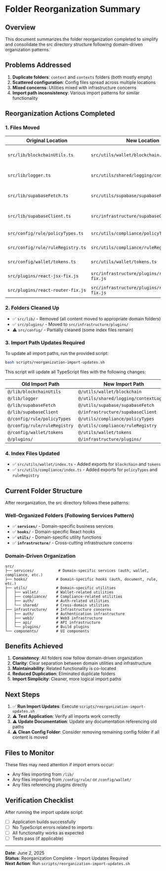 # Folder Reorganization Summary

## Overview
This document summarizes the folder reorganization completed to simplify and consolidate the src directory structure following domain-driven organization patterns.

## Problems Addressed
1. **Duplicate folders**: `context` and `contexts` folders (both mostly empty)
2. **Scattered configuration**: Config files spread across multiple locations
3. **Mixed concerns**: Utilities mixed with infrastructure concerns
4. **Import path inconsistency**: Various import patterns for similar functionality

## Reorganization Actions Completed

### 1. Files Moved

| Original Location | New Location | Description |
|-------------------|--------------|-------------|
| `src/lib/blockchainUtils.ts` | `src/utils/wallet/blockchain.ts` | Blockchain utility functions |
| `src/lib/logger.ts` | `src/utils/shared/logging/contextLogger.ts` | Context-aware logging utility |
| `src/lib/supabaseFetch.ts` | `src/utils/supabase/supabaseFetch.ts` | Supabase database utilities |
| `src/lib/supabaseClient.ts` | `src/infrastructure/supabaseClient.ts` | Supabase client re-export |
| `src/config/rule/policyTypes.ts` | `src/utils/compliance/policyTypes.ts` | Policy type constants |
| `src/config/rule/ruleRegistry.ts` | `src/utils/compliance/ruleRegistry.ts` | Rule type registry |
| `src/config/wallet/tokens.ts` | `src/utils/wallet/tokens.ts` | Token configurations |
| `src/plugins/react-jsx-fix.js` | `src/infrastructure/plugins/react-jsx-fix.js` | React JSX plugin |
| `src/plugins/react-router-fix.js` | `src/infrastructure/plugins/react-router-fix.js` | React Router plugin |

### 2. Folders Cleaned Up
- ✅ `src/lib/` - Removed (all content moved to appropriate domain folders)
- ✅ `src/plugins/` - Moved to `src/infrastructure/plugins/`
- ⚠️ `src/config/` - Partially cleaned (some index files remain)

### 3. Import Path Updates Required

To update all import paths, run the provided script:
```bash
bash scripts/reorganization-import-updates.sh
```

This script will update all TypeScript files with the following changes:

| Old Import Path | New Import Path |
|----------------|-----------------|
| `@/lib/blockchainUtils` | `@/utils/wallet/blockchain` |
| `@/lib/logger` | `@/utils/shared/logging/contextLogger` |
| `@/lib/supabaseFetch` | `@/utils/supabase/supabaseFetch` |
| `@/lib/supabaseClient` | `@/infrastructure/supabaseClient` |
| `@/config/rule/policyTypes` | `@/utils/compliance/policyTypes` |
| `@/config/rule/ruleRegistry` | `@/utils/compliance/ruleRegistry` |
| `@/config/wallet/tokens` | `@/utils/wallet/tokens` |
| `@/plugins/` | `@/infrastructure/plugins/` |

### 4. Index Files Updated
- ✅ `src/utils/wallet/index.ts` - Added exports for `blockchain` and `tokens`
- ✅ `src/utils/compliance/index.ts` - Added exports for `policyTypes` and `ruleRegistry`

## Current Folder Structure

After reorganization, the src directory follows these patterns:

### Well-Organized Folders (Following Services Pattern)
- ✅ **`services/`** - Domain-specific business services
- ✅ **`hooks/`** - Domain-specific React hooks
- ✅ **`utils/`** - Domain-specific utility functions
- ✅ **`infrastructure/`** - Cross-cutting infrastructure concerns

### Domain-Driven Organization
```
src/
├── services/           # Domain-specific services (auth, wallet, compliance, etc.)
├── hooks/             # Domain-specific hooks (auth, document, rule, etc.)
├── utils/             # Domain-specific utilities
│   ├── wallet/        # Wallet-related utilities
│   ├── compliance/    # Compliance-related utilities
│   ├── auth/          # Auth-related utilities
│   └── shared/        # Cross-domain utilities
├── infrastructure/    # Infrastructure concerns
│   ├── auth/          # Authentication infrastructure
│   ├── web3/          # Web3 infrastructure
│   ├── api/           # API infrastructure
│   └── plugins/       # Build plugins
└── components/        # UI components
```

## Benefits Achieved

1. **Consistency**: All folders now follow domain-driven organization
2. **Clarity**: Clear separation between domain utilities and infrastructure
3. **Maintainability**: Related functionality is co-located
4. **Reduced Duplication**: Eliminated duplicate folders
5. **Import Simplicity**: Cleaner, more logical import paths

## Next Steps

1. ✅ **Run Import Updates**: Execute `scripts/reorganization-import-updates.sh`
2. ⚠️ **Test Application**: Verify all imports work correctly
3. ⚠️ **Update Documentation**: Update any documentation referencing old paths
4. ⚠️ **Clean Config Folder**: Consider removing remaining config folder if all content is moved

## Files to Monitor

These files may need attention if import errors occur:
- Any files importing from `/lib/`
- Any files importing from `/config/rule/` or `/config/wallet/`
- Any files referencing plugins directly

## Verification Checklist

After running the import update script:
- [ ] Application builds successfully
- [ ] No TypeScript errors related to imports
- [ ] All functionality works as expected
- [ ] Tests pass (if applicable)

---

**Date**: June 2, 2025  
**Status**: Reorganization Complete - Import Updates Required  
**Next Action**: Run `scripts/reorganization-import-updates.sh`
